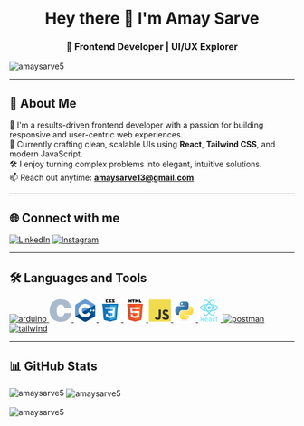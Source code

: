 <h1 align="center">Hey there 👋 I'm Amay Sarve</h1>
<h3 align="center">🚀 Frontend Developer | UI/UX Explorer</h3>

<p align="left">
  <img src="https://komarev.com/ghpvc/?username=amaysarve5&label=Profile%20views&color=0e75b6&style=flat" alt="amaysarve5" />
</p>

---

## 💫 About Me

🎯 I'm a results-driven frontend developer with a passion for building responsive and user-centric web experiences.  
🚀 Currently crafting clean, scalable UIs using **React**, **Tailwind CSS**, and modern JavaScript.   
🛠️ I enjoy turning complex problems into elegant, intuitive solutions.  
📫 Reach out anytime: **amaysarve13@gmail.com**

---

## 🌐 Connect with me

[![LinkedIn](https://img.shields.io/badge/LinkedIn-Amay_Sarve-blue?style=flat-square&logo=linkedin)](https://www.linkedin.com/in/amay-sarve-72b1b9292/)
[![Instagram](https://img.shields.io/badge/Instagram-@_amay_sarve_-E4405F?style=flat-square&logo=instagram&logoColor=white)](https://instagram.com/_amay_sarve_)

---

## 🛠️ Languages and Tools

<p align="left">
  <a href="https://www.arduino.cc/" target="_blank" rel="noreferrer">
    <img src="https://cdn.worldvectorlogo.com/logos/arduino-1.svg" alt="arduino" width="40" height="40"/>
  </a>
  <a href="https://www.cprogramming.com/" target="_blank" rel="noreferrer">
    <img src="https://raw.githubusercontent.com/devicons/devicon/master/icons/c/c-original.svg" alt="c" width="40" height="40"/>
  </a>
  <a href="https://www.w3schools.com/cpp/" target="_blank" rel="noreferrer">
    <img src="https://raw.githubusercontent.com/devicons/devicon/master/icons/cplusplus/cplusplus-original.svg" alt="cplusplus" width="40" height="40"/>
  </a>
  <a href="https://www.w3schools.com/css/" target="_blank" rel="noreferrer">
    <img src="https://raw.githubusercontent.com/devicons/devicon/master/icons/css3/css3-original-wordmark.svg" alt="css3" width="40" height="40"/>
  </a>
  <a href="https://www.w3.org/html/" target="_blank" rel="noreferrer">
    <img src="https://raw.githubusercontent.com/devicons/devicon/master/icons/html5/html5-original-wordmark.svg" alt="html5" width="40" height="40"/>
  </a>
  <a href="https://developer.mozilla.org/en-US/docs/Web/JavaScript" target="_blank" rel="noreferrer">
    <img src="https://raw.githubusercontent.com/devicons/devicon/master/icons/javascript/javascript-original.svg" alt="javascript" width="40" height="40"/>
  </a>
  <a href="https://www.python.org" target="_blank" rel="noreferrer">
    <img src="https://raw.githubusercontent.com/devicons/devicon/master/icons/python/python-original.svg" alt="python" width="40" height="40"/>
  </a>
  <a href="https://reactjs.org/" target="_blank" rel="noreferrer">
    <img src="https://raw.githubusercontent.com/devicons/devicon/master/icons/react/react-original-wordmark.svg" alt="react" width="40" height="40"/>
  </a>
  <a href="https://www.postman.com/" target="_blank" rel="noreferrer">
    <img src="https://www.vectorlogo.zone/logos/getpostman/getpostman-icon.svg" alt="postman" width="40" height="40"/>
  </a>
  <a href="https://tailwindcss.com/" target="_blank" rel="noreferrer">
    <img src="https://www.vectorlogo.zone/logos/tailwindcss/tailwindcss-icon.svg" alt="tailwind" width="40" height="40"/>
  </a>
</p>

---

## 📊 GitHub Stats

<p><img align="left" src="https://github-readme-stats.vercel.app/api/top-langs?username=amaysarve5&show_icons=true&locale=en&layout=compact" alt="amaysarve5" /></p>
<p>&nbsp;<img align="center" src="https://github-readme-stats.vercel.app/api?username=amaysarve5&show_icons=true&locale=en" alt="amaysarve5" /></p>
<p><img align="center" src="https://github-readme-streak-stats.herokuapp.com/?user=amaysarve5&" alt="amaysarve5" /></p>

